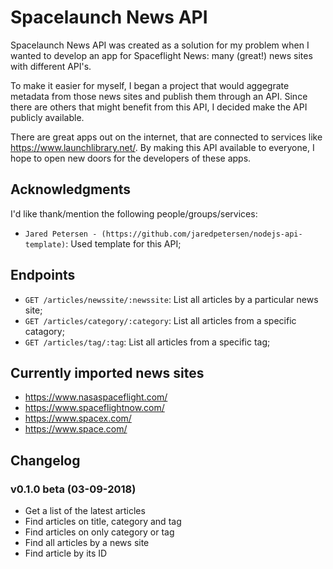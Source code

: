 # Spacelaunch News API
Spacelaunch News API was created as a solution for my problem when I wanted to develop an app for Spaceflight News: many (great!) news sites with different API's.

To make it easier for myself, I began a project that would aggegrate metadata from those news sites and publish them through an API. Since there are others that might benefit from this API, I decided make the API publicly available.

There are great apps out on the internet, that are connected to services like https://www.launchlibrary.net/. By making this API available to everyone, I hope to open new doors for the developers of these apps.

## Acknowledgments
I'd like thank/mention the following people/groups/services:

* `Jared Petersen - (https://github.com/jaredpetersen/nodejs-api-template)`: Used template for this API;

## Endpoints
* `GET /articles/newssite/:newssite`: List all articles by a particular news site;
* `GET /articles/category/:category`: List all articles from a specific catagory;
* `GET /articles/tag/:tag`: List all articles from a specific tag;

## Currently imported news sites

* https://www.nasaspaceflight.com/
* https://www.spaceflightnow.com/
* https://www.spacex.com/
* https://www.space.com/

## Changelog
### v0.1.0 beta (03-09-2018)
* Get a list of the latest articles
* Find articles on title, category and tag
* Find articles on only category or tag
* Find all articles by a news site
* Find article by its ID
